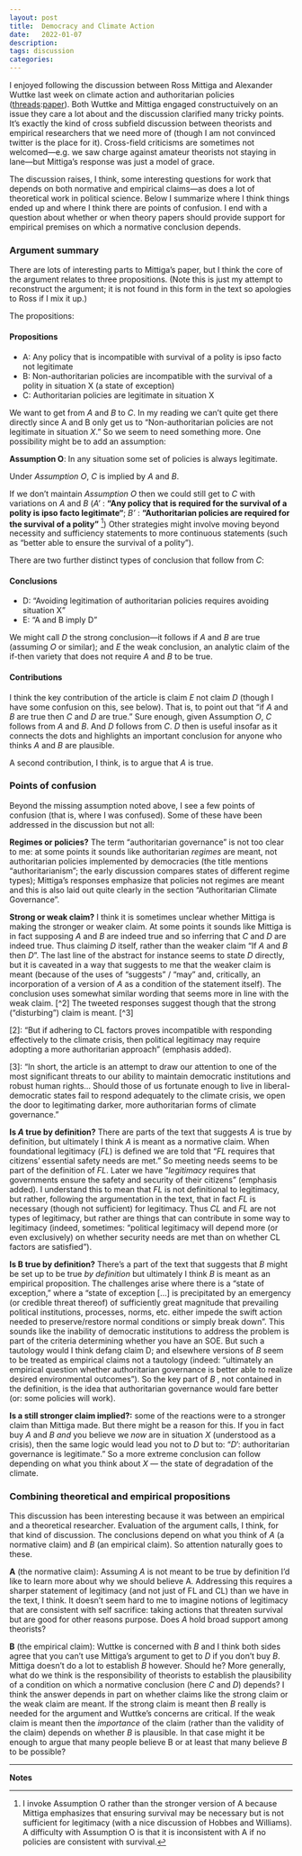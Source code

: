 ```yaml
---
layout: post
title:  Democracy and Climate Action
date:   2022-01-07
description: 
tags: discussion
categories: 
---
```


I enjoyed following the discussion between Ross Mittiga and Alexander Wuttke last week on climate action and authoritarian policies (<a href="https://twitter.com/RossMittiga/status/1476996563272622080">threads</a>:<a href="https://www.cambridge.org/core/journals/american-political-science-review/article/abs/political-legitimacy-authoritarianism-and-climate-change/E7391723A7E02FA6D536AC168377D2DE">paper</a>). Both Wuttke and Mittiga engaged constructuively on an issue they care a lot about and the discussion clarified many tricky points. It’s exactly the kind of cross subfield discussion between theorists and empirical researchers that we need more of (though I am not convinced twitter is the place for it). Cross-field criticisms are sometimes not welcomed—e.g. we saw charge against amateur theorists not staying in lane—but Mittiga’s response was just a model of grace.

The discussion raises, I think, some interesting questions for work that depends on both normative and empirical claims—as does a lot of theoretical work in political science. Below I summarize where I think things ended up and where I think there are points of confusion. I end with a question about whether or when theory papers should provide support for empirical premises on which a normative conclusion depends.

### Argument summary

There are lots of interesting parts to Mittiga’s paper, but I think the core of the argument relates to three propositions. (Note this is just my attempt to reconstruct the argument; it is not found in this form in the text so  apologies to Ross if I mix it up.)

The propositions:

#### Propositions

<ul>
    <li>A: Any policy that is incompatible with survival of a polity is ipso facto not legitimate</li>
    <li>B: Non-authoritarian policies are incompatible with the survival of a polity in situation X (a state of exception)</li>
    <li>C: Authoritarian policies are legitimate in situation X</li>
</ul>

We want to get from _A_ and _B_ to _C_. In my reading we can’t quite get there directly since A and B only get us to “Non-authoritarian policies are not legitimate in situation _X_.”  So we seem to need something more. One possibility might be to add an assumption:

**Assumption O**: In any situation some set of policies is always legitimate.

Under _Assumption O_, _C_ is implied by _A_ and _B_.

If we don’t maintain _Assumption O_ then we could still get to _C_ with variations on _A_ and _B_ (_A’_ : **“Any policy that is required for the survival of a polity is ipso facto legitimate“**; _B’_ : **“Authoritarian policies are required for the survival of a polity”** [^1]) Other strategies might involve moving beyond necessity and sufficiency statements to more continuous statements (such as “better able to ensure the survival of a polity”).


[^1]: I invoke Assumption O rather than the stronger version of A because Mittiga emphasizes that ensuring survival may be necessary but is not sufficient for legitimacy (with a nice discussion of Hobbes and Williams). A difficulty with Assumption O is that it is inconsistent with A if no policies are consistent with survival.


There are two further distinct types of conclusion that follow from _C_:

#### Conclusions

<ul>
    <li>D: “Avoiding legitimation of authoritarian policies requires avoiding situation X”</li>
    <li>E: “A and B imply D”</li>
</ul>

We might call _D_ the strong conclusion—it follows if _A_ and _B_ are true (assuming _O_ or similar); and _E_ the weak conclusion, an analytic claim of the if-then variety that does not require _A_ and _B_ to be true.

#### Contributions

I think the key contribution of the article is claim _E_ not claim _D_ (though I have some confusion on this, see below). That is, to point out that “if _A_ and _B_ are true then _C_ and _D_ are true.”  Sure enough, given Assumption _O_,  _C_ follows from _A_ and _B_. And _D_ follows from _C_.  _D_ then is useful insofar as it connects the dots and highlights an important conclusion for anyone who thinks _A_ and _B_ are plausible.

A second contribution, I think, is to argue that _A_ is true.

### Points of confusion

Beyond the missing assumption noted above, I see a few points of confusion (that is, where I was confused). Some of these have been addressed in the discussion but not all:

**Regimes or policies?**  The term “authoritarian governance” is not too clear to me: at some points it sounds like authoritarian _regimes_ are meant, not authoritarian policies implemented by democracies (the title mentions “authoritarianism”; the early discussion compares states of different regime types); Mittiga’s responses emphasize that policies not regimes are meant and this is also laid out quite clearly in the section “Authoritarian Climate Governance”.

**Strong or weak claim?** I think it is sometimes unclear whether Mittiga  is making the stronger or weaker claim. At some points it sounds like Mittiga  is in fact supposing _A_ and _B_ are indeed true and so inferring that _C_ and _D_ are indeed true. Thus claiming _D_ itself, rather than the weaker claim “If _A_ and _B_ then _D_”. The last line of the abstract for instance seems to state _D_ directly, but it is caveated in a way that suggests to me that the weaker claim is meant  (because of the uses of “suggests” / “may” and, critically, an incorporation of a version of _A_ as a condition of the statement itself).  The conclusion uses somewhat similar wording that seems more in line with the weak claim. [^2] The tweeted responses suggest though that the strong (“disturbing”) claim is meant. [^3] 


[2]: “But if adhering to CL factors proves incompatible with responding effectively to the climate crisis, then political legitimacy may require adopting a more authoritarian approach” (emphasis added).

[3]: “In short, the article is an attempt to draw our attention to one of the most significant threats to our ability to maintain democratic institutions and robust human rights… Should those of us fortunate enough to live in liberal-democratic states fail to respond adequately to the climate crisis, we open the door to legitimating darker, more authoritarian forms of climate governance.”

**Is _A_ true by definition?** There are parts of the text that suggests _A_ is true by definition, but ultimately I think _A_ is meant as a normative claim. When foundational legitimacy (_FL_) is defined we are told that  “_FL_ requires that citizens’ essential safety needs are met.”  So meeting needs seems to be part of the definition of _FL_.  Later we have “_legitimacy_ requires that governments ensure the safety and security of their citizens” (emphasis added). I understand this to mean that _FL_ is not definitional to legitimacy, but rather, following the argumentation in the text, that in fact _FL_ is necessary (though not sufficient) for legitimacy.  Thus _CL_ and _FL_ are not types of legitimacy, but rather are things that can contribute in some way to legitimacy (indeed, sometimes: “political legitimacy will depend more (or even exclusively) on whether security needs are met than on whether CL factors are satisfied”). 

**Is B true by definition?**  There’s a part of the text that suggests that _B_ might be set up to be true _by definition_ but ultimately I think _B_ is meant as an empirical proposition. The challenges arise where there is a “state of exception,”  where a “state of exception […] is precipitated by an emergency (or credible threat thereof) of sufficiently great magnitude that prevailing political institutions, processes, norms, etc. either impede the swift action needed to preserve/restore normal conditions or simply break down”. This sounds like the inability of democratic institutions to address the problem is part of the criteria determining whether you have an SOE. But such a tautology would I think defang claim D; and elsewhere versions of  _B_ seem to be treated as empirical claims not a tautology (indeed: “ultimately an empirical question whether authoritarian governance is better able to realize desired environmental outcomes”). So the key part of _B_ , not contained in the definition, is the idea that authoritarian governance would fare better (or: some policies will work). 

**Is a still stronger claim implied?:** some of the reactions were to a stronger claim than Mittiga made. But there might be a reason for this. If you in fact buy _A_ and _B and_ you believe we _now_ are in situation _X_ (understood as a crisis), then the same logic would lead you not to _D_ but to: “_D_’: authoritarian governance is legitimate.” So a more extreme conclusion can follow depending on what you think about _X_ — the state of degradation of the climate. 


### Combining theoretical and empirical propositions

This discussion has been interesting because it was between an empirical and a theoretical researcher. Evaluation of the argument calls, I think, for that kind of discussion. The conclusions depend on what you think of _A_ (a normative claim) and _B_ (an empirical claim).  So attention naturally goes to these.

**A** (the normative claim): Assuming _A_ is not meant to be true by definition I’d like to learn more about why we should believe A. Addressing this requires a sharper statement of legitimacy (and not just of FL and CL) than we have in the text, I think. It doesn’t seem hard to me to imagine notions of legitimacy that are consistent with self sacrifice: taking actions that threaten survival but are good for other reasons purpose.  Does _A_ hold broad support among theorists? 

**B** (the empirical claim): Wuttke is concerned with _B_ and I think both sides agree that you can’t use Mittiga’s argument to get to _D_ if you don’t buy _B_.  Mittiga doesn’t do a lot to establish _B_ however. Should he? More generally, what do we think is the responsibility of theorists to establish the plausibility of a condition on which a normative conclusion (here _C_ and _D_) depends? I think the answer depends in part on whether claims like the strong claim or the weak claim are meant.  If the strong claim is meant then _B_ really is needed for the argument and Wuttke’s concerns are critical.  If the weak claim is meant then the _importance_ of the claim (rather than the validity of the claim) depends on whether _B_ is plausible. In that case might it be enough to argue that many people believe B or at least that many believe _B_ to be possible?

<hr>

**Notes**

